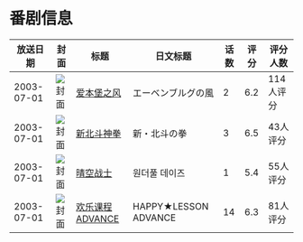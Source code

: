 # 番剧信息

|放送日期|封面|标题|日文标题|话数|评分|评分人数|
|---|---|---|---|---|---|---|
|2003-07-01|![封面](https://bangumi.tv/img/no_icon_subject.png)|[爱本堡之风](https://bangumi.tv/subject/90047)|エーベンブルグの風|2|6.2|114人评分|
|2003-07-01|![封面](https://lain.bgm.tv/pic/cover/c/03/85/67437_xx0GW.jpg)|[新北斗神拳](https://bangumi.tv/subject/67437)|新・北斗の拳|3|6.5|43人评分|
|2003-07-01|![封面](https://lain.bgm.tv/pic/cover/c/c6/d6/3845_949jN.jpg)|[晴空战士](https://bangumi.tv/subject/3845)|원더풀 데이즈|1|5.4|55人评分|
|2003-07-01|![封面](https://lain.bgm.tv/pic/cover/c/6c/18/53951_x59fZ.jpg)|[欢乐课程 ADVANCE](https://bangumi.tv/subject/53951)|HAPPY★LESSON ADVANCE|14|6.3|81人评分|

